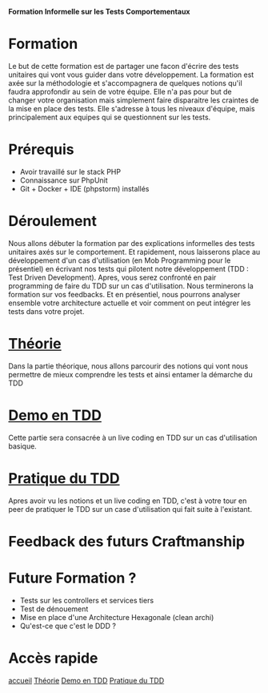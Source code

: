 **Formation Informelle sur les Tests Comportementaux**

# Formation

Le but de cette formation est de partager une facon d'écrire des tests unitaires qui vont vous guider dans votre développement.
La formation est axée sur la méthodologie et s'accompagnera de quelques notions qu'il faudra approfondir au sein de votre équipe.
Elle n'a pas pour but de changer votre organisation mais simplement faire disparaitre les craintes de la mise en place des tests.
Elle s'adresse à tous les niveaux d'équipe, mais principalement aux equipes qui se questionnent sur les tests.

# Prérequis

- Avoir travaillé sur le stack PHP
- Connaissance sur PhpUnit
- Git + Docker + IDE (phpstorm) installés

# Déroulement

Nous allons débuter la formation par des explications informelles des tests unitaires axés sur le comportement.
Et rapidement, nous laisserons place au développement d'un cas d'utilisation (en Mob Programming pour le présentiel) 
en écrivant nos tests qui pilotent notre développement (TDD : Test Driven Development).
Apres, vous serez confronté en pair programming de faire du TDD sur un cas d'utilisation.
Nous terminerons la formation sur vos feedbacks.
Et en présentiel, nous pourrons analyser ensemble votre architecture actuelle et voir comment on peut intégrer les tests dans votre projet.

# [Théorie](doc/test/partie_theorique.md)

Dans la partie théorique, nous allons parcourir des notions qui vont nous permettre de mieux comprendre les tests et ainsi entamer la démarche du TDD

# [Demo en TDD](doc/test/partie_demo.md)

Cette partie sera consacrée à un live coding en TDD sur un cas d'utilisation basique.

# [Pratique du TDD](doc/test/partie_pratique.md)

Apres avoir vu les notions et un live coding en TDD, c'est à votre tour en peer de pratiquer le TDD sur un case d'utilisation qui fait suite à l'existant.

# Feedback des futurs Craftmanship

# Future Formation ?

- Tests sur les controllers et services tiers
- Test de dénouement
- Mise en place d'une Architecture Hexagonale (clean archi)
- Qu'est-ce que c'est le DDD ?


# Accès rapide
[accueil](README.md)
[Théorie](doc/test/partie_theorique.md)
[Demo en TDD](doc/test/partie_demo.md)
[Pratique du TDD](doc/test/partie_pratique.md)